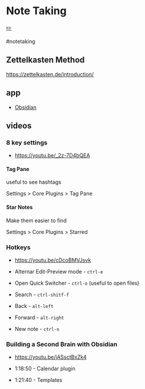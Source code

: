 # Note Taking

[✏️](https://github.com/meleu/my-notes/edit/master/note-taking.md)


#notetaking

## Zettelkasten Method

<https://zettelkasten.de/introduction/>


## app

- [Obsidian](https://obsidian.md/)


## videos

### 8 key settings

- <https://youtu.be/_2z-7D4bQEA>


#### Tag Pane

useful to see hashtags

Settings > Core Plugins > Tag Pane

#### Star Notes

Make them easier to find

Settings > Core Plugins > Starred


### Hotkeys

- <https://youtu.be/cDcoBMVJsvk>

- Alternar Edit-Preview mode - `ctrl-e`
- Open Quick Switcher - `ctrl-o` (useful to open files)
- Search - `ctrl-shitf-f`
- Back - `alt-left`
- Forward - `alt-right`
- New note - `ctrl-n`


### Building a Second Brain with Obsidian

- <https://youtu.be/jASsctBxZk4>

- 1:18:50 - Calendar plugin
- 1:21:40 - Templates